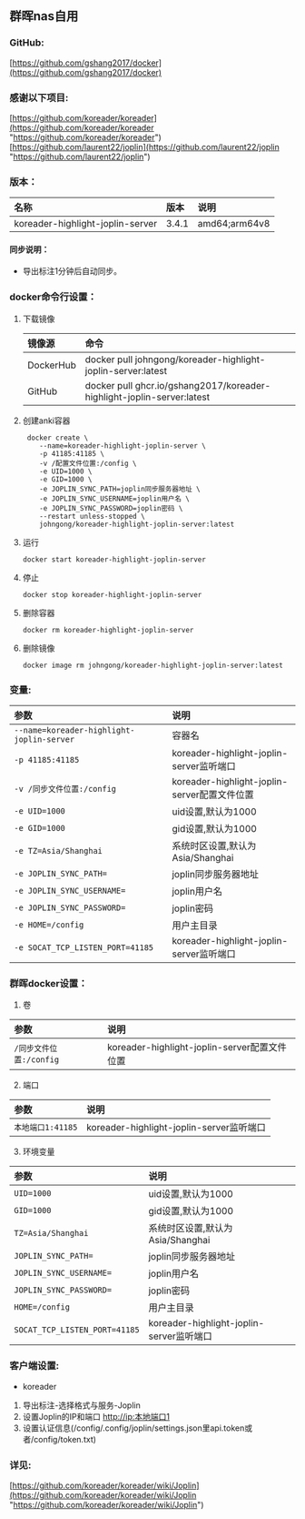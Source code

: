 ## 群晖nas自用

### GitHub:

[https://github.com/gshang2017/docker](https://github.com/gshang2017/docker)

### 感谢以下项目:

[https://github.com/koreader/koreader](https://github.com/koreader/koreader "https://github.com/koreader/koreader")                 
[https://github.com/laurent22/joplin](https://github.com/laurent22/joplin "https://github.com/laurent22/joplin")  

### 版本：

|名称|版本|说明|
|:-|:-|:-|
|koreader-highlight-joplin-server|3.4.1|amd64;arm64v8|

#### 同步说明：

* 导出标注1分钟后自动同步。

### docker命令行设置：

1. 下载镜像

    |镜像源|命令|
    |:-|:-|
    |DockerHub|docker pull johngong/koreader-highlight-joplin-server:latest|
    |GitHub|docker pull ghcr.io/gshang2017/koreader-highlight-joplin-server:latest|

2. 创建anki容器

        docker create \
           --name=koreader-highlight-joplin-server \
           -p 41185:41185 \
           -v /配置文件位置:/config \
           -e UID=1000 \
           -e GID=1000 \
           -e JOPLIN_SYNC_PATH=joplin同步服务器地址 \
           -e JOPLIN_SYNC_USERNAME=joplin用户名 \
           -e JOPLIN_SYNC_PASSWORD=joplin密码 \           
           --restart unless-stopped \
           johngong/koreader-highlight-joplin-server:latest

3. 运行

       docker start koreader-highlight-joplin-server

4. 停止

       docker stop koreader-highlight-joplin-server

5. 删除容器

       docker rm koreader-highlight-joplin-server

6. 删除镜像

       docker image rm johngong/koreader-highlight-joplin-server:latest

### 变量:

|参数|说明|
|:-|:-|
| `--name=koreader-highlight-joplin-server` |容器名|
| `-p 41185:41185` |koreader-highlight-joplin-server监听端口|
| `-v /同步文件位置:/config` |koreader-highlight-joplin-server配置文件位置|
| `-e UID=1000` |uid设置,默认为1000|
| `-e GID=1000` |gid设置,默认为1000|
| `-e TZ=Asia/Shanghai` |系统时区设置,默认为Asia/Shanghai|
| `-e JOPLIN_SYNC_PATH=` |joplin同步服务器地址|
| `-e JOPLIN_SYNC_USERNAME=` |joplin用户名|
| `-e JOPLIN_SYNC_PASSWORD=` |joplin密码|
| `-e HOME=/config` |用户主目录|
| `-e SOCAT_TCP_LISTEN_PORT=41185` |koreader-highlight-joplin-server监听端口|

### 群晖docker设置：

1. 卷

|参数|说明|
|:-|:-|
| `/同步文件位置:/config` |koreader-highlight-joplin-server配置文件位置|

2. 端口

|参数|说明|
|:-|:-|
| `本地端口1:41185` |koreader-highlight-joplin-server监听端口|

3. 环境变量

|参数|说明|
|:-|:-|
| `UID=1000` |uid设置,默认为1000|
| `GID=1000` |gid设置,默认为1000|
| `TZ=Asia/Shanghai` |系统时区设置,默认为Asia/Shanghai|
| `JOPLIN_SYNC_PATH=` |joplin同步服务器地址|
| `JOPLIN_SYNC_USERNAME=` |joplin用户名|
| `JOPLIN_SYNC_PASSWORD=` |joplin密码|
| `HOME=/config` |用户主目录|
| `SOCAT_TCP_LISTEN_PORT=41185` |koreader-highlight-joplin-server监听端口|

### 客户端设置:

* koreader

1. 导出标注-选择格式与服务-Joplin
2. 设置Joplin的IP和端口 [http://ip:本地端口1](http://ip:本地端口1 "http://ip:本地端口1")
3. 设置认证信息(/config/.config/joplin/settings.json里api.token或者/config/token.txt)

### 详见:

[https://github.com/koreader/koreader/wiki/Joplin](https://github.com/koreader/koreader/wiki/Joplin "https://github.com/koreader/koreader/wiki/Joplin")

